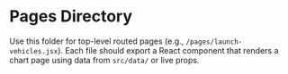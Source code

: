 ﻿# Pages Directory

Use this folder for top-level routed pages (e.g., `/pages/launch-vehicles.jsx`).
Each file should export a React component that renders a chart page using data from `src/data/` or live props.

